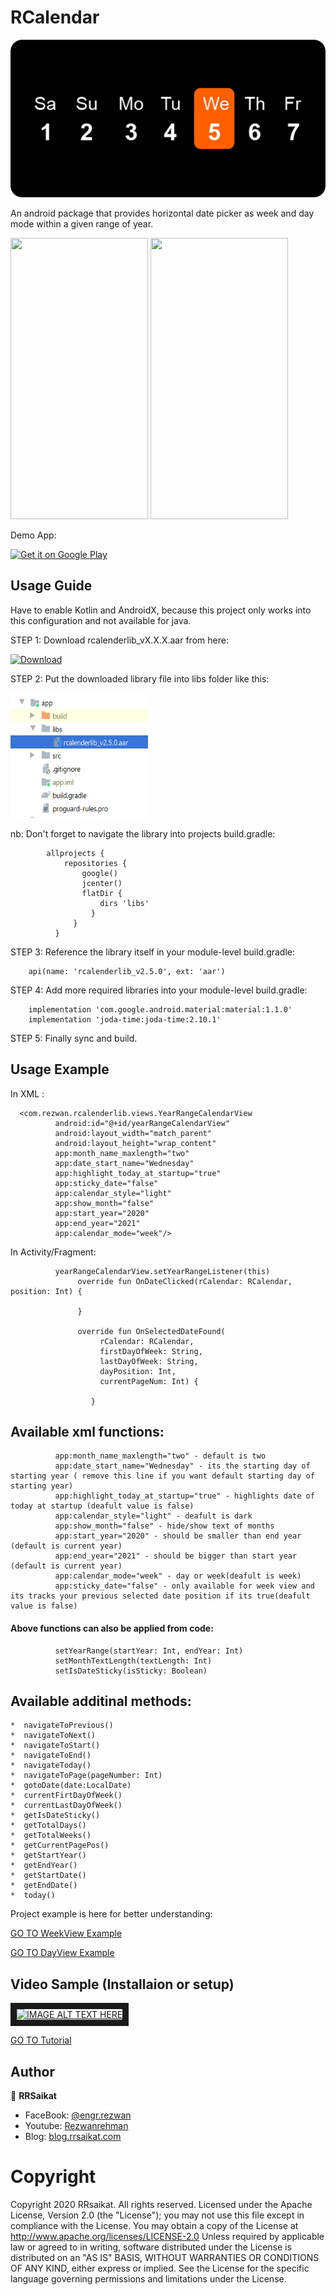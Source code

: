 # RCalendar
![Feature Image](https://github.com/rrsaikat/RCalendar/blob/master/app/banner.png)

An android package that provides horizontal date picker as week and day mode within a given range of year.
<p align="start">
  <img src="https://github.com/rrsaikat/RCalendar/blob/master/app/GIF-200526_172126.gif" height="450" width="220"/>
  <img src="https://github.com/rrsaikat/RCalendar/blob/master/app/GIF-200526_171721.gif" height="450" width="220"/>
</p>

Demo App:

[![Get it on Google Play](https://play.google.com/intl/en_us/badges/images/badge_new.png)](https://play.google.com/store/apps/details?id=com.rezwan.rcalendar)


Usage Guide
-----------------
Have to enable Kotlin and AndroidX, because this project only works into this configuration and not available for java.

STEP 1:  Download rcalenderlib_vX.X.X.aar from here:    

<a href="https://github.com/rrsaikat/RCalendar/raw/master/app/libs/rcalenderlib_v2.6.0.aar" title="Download">
    <img alt="Download" src="https://img.pngio.com/free-icon-download-png-182575-download-icon-download-png-182575-icon-png-download-600_400.jpg" height="80" width="100">
</a>


STEP 2: Put the downloaded library file into libs folder like this:

<img src="https://github.com/rrsaikat/RCalendar/blob/master/app/lib_example.png" height="200" width="220"/>

        
   nb: Don't forget to navigate the library into projects build.gradle:
        
            allprojects {
                repositories {
                    google()
                    jcenter()
                    flatDir {
                        dirs 'libs'
                      }
                  }
              }      
        
STEP 3: Reference the library itself in your module-level build.gradle:      

        api(name: 'rcalenderlib_v2.5.0', ext: 'aar')

STEP 4: Add more required libraries into your module-level build.gradle:

        implementation 'com.google.android.material:material:1.1.0'
        implementation 'joda-time:joda-time:2.10.1'
        

STEP 5: Finally sync and build.



Usage Example
-----------------

In XML :

      <com.rezwan.rcalenderlib.views.YearRangeCalendarView
              android:id="@+id/yearRangeCalendarView"
              android:layout_width="match_parent"
              android:layout_height="wrap_content"
              app:month_name_maxlength="two"
              app:date_start_name="Wednesday"
              app:highlight_today_at_startup="true"
              app:sticky_date="false"
              app:calendar_style="light"
              app:show_month="false"
              app:start_year="2020"
              app:end_year="2021"
              app:calendar_mode="week"/>
              


In Activity/Fragment:

              yearRangeCalendarView.setYearRangeListener(this)
                   override fun OnDateClicked(rCalendar: RCalendar, position: Int) {

                   }

                   override fun OnSelectedDateFound(
                        rCalendar: RCalendar,
                        firstDayOfWeek: String,
                        lastDayOfWeek: String,
                        dayPosition: Int,
                        currentPageNum: Int) {

                      }
            
              
              

## Available xml functions:

              app:month_name_maxlength="two" - default is two 
              app:date_start_name="Wednesday" - its the starting day of starting year ( remove this line if you want default starting day of starting year)
              app:highlight_today_at_startup="true" - highlights date of today at startup (deafult value is false)
              app:calendar_style="light" - deafult is dark
              app:show_month="false" - hide/show text of months
              app:start_year="2020" - should be smaller than end year (default is current year)
              app:end_year="2021" - should be bigger than start year (default is current year)
              app:calendar_mode="week" - day or week(deafult is week)
              app:sticky_date="false" - only available for week view and its tracks your previous selected date position if its true(deafult value is false)                                             


#### Above functions can also be applied from code:

              setYearRange(startYear: Int, endYear: Int)
              setMonthTextLength(textLength: Int)
              setIsDateSticky(isSticky: Boolean)


## Available additinal methods:

    *  navigateToPrevious()
    *  navigateToNext()
    *  navigateToStart()
    *  navigateToEnd()
    *  navigateToday()
    *  navigateToPage(pageNumber: Int)
    *  gotoDate(date:LocalDate)
    *  currentFirtDayOfWeek()
    *  currentLastDayOfWeek()
    *  getIsDateSticky()
    *  getTotalDays()
    *  getTotalWeeks()
    *  getCurrentPagePos()
    *  getStartYear()
    *  getEndYear()
    *  getStartDate()
    *  getEndDate()
    *  today()
    
   
            


Project example is here for better understanding: 

[GO TO WeekView Example](https://github.com/rrsaikat/RCalendar/blob/master/app/src/main/java/com/rezwan/rcalendar/ui/fragments/WeekFragment.kt)

[GO TO DayView Example](https://github.com/rrsaikat/RCalendar/blob/master/app/src/main/java/com/rezwan/rcalendar/ui/fragments/DayFragment.kt)

Video Sample (Installaion or setup)
------------------
<a href="http://www.youtube.com/watch?feature=player_embedded&v=v55QLdqhwKQ
" target="_blank"><img src="http://img.youtube.com/vi/v55QLdqhwKQ/0.jpg" 
alt="IMAGE ALT TEXT HERE" width="240" height="180" border="10" /></a>

[GO TO Tutorial](https://www.youtube.com/watch?v=v55QLdqhwKQ)
        

## Author

👤 **RRSaikat**

- FaceBook: [@engr.rezwan](https://www.facebook.com/engr.rezwan)
- Youtube: [Rezwanrehman](http://www.youtube.com/c/Rezwanrehman)
- Blog: [blog.rrsaikat.com](https://blog.rrsaikat.com)


# Copyright
Copyright 2020 RRsaikat. All rights reserved.
Licensed under the Apache License, Version 2.0 (the "License");
you may not use this file except in compliance with the License.
You may obtain a copy of the License at
http://www.apache.org/licenses/LICENSE-2.0
Unless required by applicable law or agreed to in writing, software
distributed under the License is distributed on an "AS IS" BASIS,
WITHOUT WARRANTIES OR CONDITIONS OF ANY KIND, either express or implied.
See the License for the specific language governing permissions and
limitations under the License.
